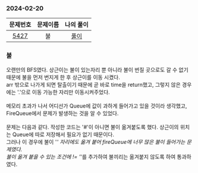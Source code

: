 ### 2024-02-20
|                     문제번호                     | 문제이름 | 나의 풀이 |
|:--------------------------------------------:|:----:|:---------: |
| [5427](https://www.acmicpc.net/problem/5427) |  불  | [풀이](https://github.com/Kminwo-o/BaekJoon-Algorithm/blob/main/%EB%B0%B1%EC%A4%80/Gold/5427.%E2%80%85%EB%B6%88/%EB%B6%88.java) |

### 불

오랜만의 BFS였다. 상근이는 불이 있는자리 뿐 아니라 불이 번질 곳으로도 갈 수 없기 때문에 불을 먼저 번지게 한 후 상근이를 이동 시켰다. <br>
arr 밖으로 나가게 되면 탈출이기 때문에 곧 바로 time을 return했고, 그렇지 않은 경우에는 '.'으로 이동 가능한 자리만 이동시켜주었다. <br>
<br>
메모리 초과가 나서 어디선가 Queue에 값이 과하게 들어가고 있을 것이라 생각했고, FireQueue에서 문제가 발생하는 것을 알 수 있었다. <br>
<br>
문제는 다음과 같다. 작성한 코드는 '#'이 아니면 불이 옮겨붙도록 했다. 상근이의 위치는 Queue에 따로 저장해서 필요가 없기 때문이다. <br>
그러나 이 경우에 불이 '*' 자리에도 옮겨 붙어 fireQueue에 너무 많은 불이 들어가는 문제였다. <br>
불이 옮겨 붙을 수 있는 조건에 != '*'를 추가하여 불끼리는 옮겨붙지 않도록 하여 통과하였다. <br>
  